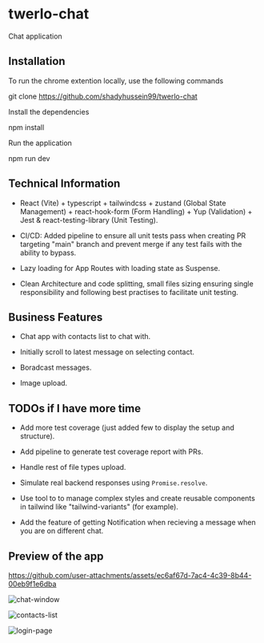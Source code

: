 # twerlo-chat

Chat application

## Installation

To run the chrome extention locally, use the following commands

git clone https://github.com/shadyhussein99/twerlo-chat

Install the dependencies

npm install

Run the application

npm run dev

## Technical Information

- React (Vite) + typescript + tailwindcss + zustand (Global State Management) + react-hook-form (Form Handling) + Yup (Validation) + Jest & react-testing-library (Unit Testing).

- CI/CD: Added pipeline to ensure all unit tests pass when creating PR targeting "main" branch and prevent merge if any test fails with the ability to bypass.

- Lazy loading for App Routes with loading state as Suspense.

- Clean Architecture and code splitting, small files sizing ensuring single responsibility and following best practises to facilitate unit testing.

## Business Features

- Chat app with contacts list to chat with.

- Initially scroll to latest message on selecting contact.

- Boradcast messages.

- Image upload.

## TODOs if I have more time

- Add more test coverage (just added few to display the setup and structure).
   
- Add pipeline to generate test coverage report with PRs.

- Handle rest of file types upload.

- Simulate real backend responses using `Promise.resolve`.

- Use tool to to manage complex styles and create reusable components in tailwind like "tailwind-variants" (for example).

- Add the feature of getting Notification when recieving a message when you are on different chat.

## Preview of the app

https://github.com/user-attachments/assets/ec6af67d-7ac4-4c39-8b44-00eb9f1e6dba

![chat-window](https://github.com/user-attachments/assets/447cc0bf-5845-4258-b0c0-9fab4ff47e12)

![contacts-list](https://github.com/user-attachments/assets/b6670c44-ffd0-420d-b2bf-24f334fff24f)

![login-page](https://github.com/user-attachments/assets/7e658e04-0672-4ec6-8c88-83e0433cb184)




